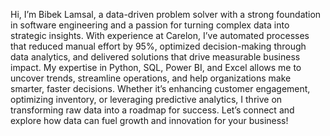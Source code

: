Hi, I’m Bibek Lamsal, a data-driven problem solver with a strong foundation in software engineering and a passion for turning complex data into strategic insights. With experience at Carelon, I’ve automated processes that reduced manual effort by 95%, optimized decision-making through data analytics, and delivered solutions that drive measurable business impact. My expertise in Python, SQL, Power BI, and Excel allows me to uncover trends, streamline operations, and help organizations make smarter, faster decisions. Whether it’s enhancing customer engagement, optimizing inventory, or leveraging predictive analytics, I thrive on transforming raw data into a roadmap for success. Let’s connect and explore how data can fuel growth and innovation for your business!
<!---
bibeklamsa1/bibeklamsa1 is a ✨ special ✨ repository because its `README.md` (this file) appears on your GitHub profile.
You can click the Preview link to take a look at your changes.
--->
